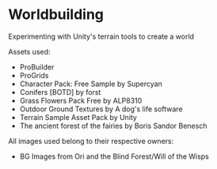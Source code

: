 # Worldbuilding
Experimenting with Unity's terrain tools to create a world

Assets used:
* ProBuilder
* ProGrids
* Character Pack: Free Sample by Supercyan
* Conifers [BOTD] by forst
* Grass Flowers Pack Free by ALP8310
* Outdoor Ground Textures by A dog's life software
* Terrain Sample Asset Pack by Unity
* The ancient forest of the fairies by Boris Sandor Benesch

All images used belong to their respective owners:
* BG Images from Ori and the Blind Forest/Will of the Wisps